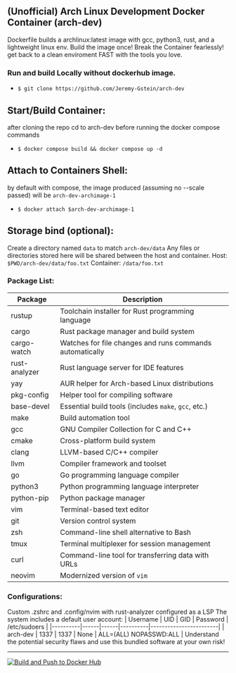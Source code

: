 ## (Unofficial) Arch Linux Development Docker Container (arch-dev)
Dockerfile builds a archlinux:latest image with gcc, python3, rust, and a lightweight linux env.
Build the image once! Break the Container fearlessly! get back to a clean enviroment FAST with the tools you love.

### Run and build Locally without dockerhub image.
- `$ git clone https://github.com/Jeremy-Gstein/arch-dev`
## Start/Build Container:
after cloning the repo cd to arch-dev before running the docker compose commands
- `$ docker compose build && docker compose up -d`
## Attach to Containers Shell:
by default with compose, the image produced (assuming no --scale passed) will be `arch-dev-archimage-1`
- `$ docker attach $arch-dev-archimage-1`

## Storage bind (optional):
Create a directory named `data` to match `arch-dev/data`
Any files or directories stored here will be shared between the host and container.
Host: `$PWD/arch-dev/data/foo.txt`
Container: `/data/foo.txt`

### Package List:
| Package         | Description                                              |
|-----------------|----------------------------------------------------------|
| rustup          | Toolchain installer for Rust programming language        |
| cargo           | Rust package manager and build system                    |
| cargo-watch     | Watches for file changes and runs commands automatically |
| rust-analyzer   | Rust language server for IDE features                    |
| yay             | AUR helper for Arch-based Linux distributions            |
| pkg-config      | Helper tool for compiling software                       |
| base-devel      | Essential build tools (includes `make`, `gcc`, etc.)     |
| make            | Build automation tool                                    |
| gcc             | GNU Compiler Collection for C and C++                    |
| cmake           | Cross-platform build system                              |
| clang           | LLVM-based C/C++ compiler                                |
| llvm            | Compiler framework and toolset                           |
| go              | Go programming language compiler                         |
| python3         | Python programming language interpreter                  |
| python-pip      | Python package manager                                   |
| vim             | Terminal-based text editor                               |
| git             | Version control system                                   |
| zsh             | Command-line shell alternative to Bash                   |
| tmux            | Terminal multiplexer for session management              |
| curl            | Command-line tool for transferring data with URLs        |
| neovim          | Modernized version of `vim`                              |

### Configurations:
Custom .zshrc and .config/nvim with rust-analyzer configured as a LSP
The system includes a default user account:
| Username | UID  | GID  | Password | /etc/sudoers           |
|----------|------|------|----------|------------------------|
| arch-dev | 1337 | 1337 | None     | ALL=(ALL) NOPASSWD:ALL |
Understand the potential security flaws and use this bundled software at your own risk!

---
[![Build and Push to Docker Hub](https://github.com/Jeremy-Gstein/arch-dev/actions/workflows/build.yml/badge.svg?branch=master)](https://github.com/Jeremy-Gstein/arch-dev/actions/workflows/build.yml)

